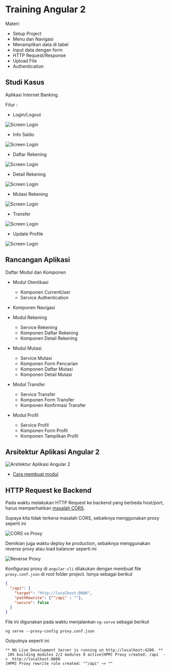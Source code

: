 # Training Angular 2 #

Materi:

* Setup Project
* Menu dan Navigasi
* Menampilkan data di tabel
* Input data dengan form
* HTTP Request/Response
* Upload File
* Authentication

## Studi Kasus ##

Aplikasi Internet Banking.

Fitur :

* Login/Logout

![Screen Login](catatan/img/login-screen.jpg)

* Info Saldo

![Screen Login](catatan/img/info-saldo.jpg)

* Daftar Rekening

![Screen Login](catatan/img/daftar-rekening.jpg)

* Detail Rekening

![Screen Login](catatan/img/detail-rekening.jpg)

* Mutasi Rekening

![Screen Login](catatan/img/mutasi-rekening.jpg)

* Transfer

![Screen Login](catatan/img/transfer.jpg)

* Update Profile

![Screen Login](catatan/img/profile.jpg)


## Rancangan Aplikasi ##

Daftar Modul dan Komponen

* Modul Otentikasi

    * Komponen CurrentUser
    * Service Authentication

* Komponen Navigasi

* Modul Rekening

    * Service Rekening
    * Komponen Daftar Rekening
    * Komponen Detail Rekening

* Modul Mutasi

    * Service Mutasi
    * Komponen Form Pencarian
    * Komponen Daftar Mutasi
    * Komponen Detail Mutasi

* Modul Transfer

    * Service Transfer
    * Komponen Form Transfer
    * Komponen Konfirmasi Transfer

* Modul Profil

    * Service Profil
    * Komponen Form Profil
    * Komponen Tampilkan Profil

## Arsitektur Aplikasi Angular 2 ##

![Arsitektur Aplikasi Angular 2](catatan/img/arsitektur-aplikasi-angular2.jpg)

* [Cara membuat modul](catatan/membuat-modul.md)

## HTTP Request ke Backend ##

Pada waktu melakukan HTTP Request ke backend yang berbeda host/port, harus memperhatikan [masalah CORS](https://en.wikipedia.org/wiki/Cross-origin_resource_sharing).

Supaya kita tidak terkena masalah CORS, sebaiknya menggunakan proxy seperti ini

![CORS vs Proxy](catatan/img/cors-vs-proxy.jpg)

Demikian juga waktu deploy ke production, sebaiknya menggunakan reverse proxy atau load balancer seperti ini

![Reverse Proxy](catatan/img/reverse-proxy.jpg)

Konfigurasi proxy di `angular-cli` dilakukan dengan membuat file `proxy.conf.json` di root folder project. Isinya sebagai berikut

```json
{
  "/api": {
    "target": "http://localhost:8080",
    "pathRewrite": {"^/api" : ""},
    "secure": false
  }
}
```
File ini digunakan pada waktu menjalankan `ng-serve` sebagai berikut

```
ng serve --proxy-config proxy.conf.json
```

Outputnya seperti ini

```
** NG Live Development Server is running on http://localhost:4200. **
 10% building modules 2/2 modules 0 active[HPM] Proxy created: /api  ->  http://localhost:8080
[HPM] Proxy rewrite rule created: "^/api" ~> ""
```
